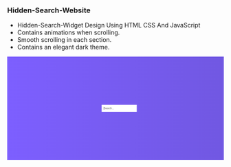 ### Hidden-Search-Website

- Hidden-Search-Widget Design Using HTML CSS And JavaScript
- Contains animations when scrolling.
- Smooth scrolling in each section.
- Contains an elegant dark theme.

![preview img](/Overview.png)
